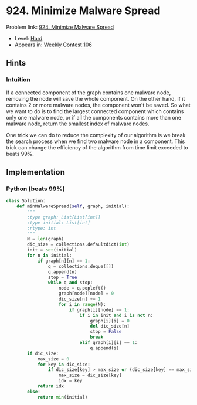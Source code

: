 # 924. Minimize Malware Spread

Problem link: [924. Minimize Malware Spread](https://leetcode.com/contest/weekly-contest-106/problems/minimize-malware-spread/)

* Level: [Hard](https://leetcode.com/problemset/all/?difficulty=Hard)
* Appears in: [Weekly Contest 106](https://leetcode.com/contest/weekly-contest-106)

## Hints

### Intuition

If a connected component of the graph contains one malware node, removing the node will save the whole component. On the other hand, if it contains 2 or more malware nodes, the component won't be saved. So what we want to do is to find the largest connected component which contains only one malware node, or if all the components contains more than one malware node, return the smallest index of malware nodes.

One trick we can do to reduce the complexity of our algorithm is we break the search process when we find two malware node in a component. This trick can change the efficiency of the algorithm from time limit exceeded to beats 99%.

## Implementation

### Python (beats 99%)
```Python
class Solution:
    def minMalwareSpread(self, graph, initial):
        """
        :type graph: List[List[int]]
        :type initial: List[int]
        :rtype: int
        """
        N = len(graph)
        dic_size = collections.defaultdict(int)
        init = set(initial)
        for n in initial:
            if graph[n][n] == 1:
                q = collections.deque([])
                q.append(n)
                stop = True
                while q and stop:
                    node = q.popleft()
                    graph[node][node] = 0
                    dic_size[n] += 1
                    for i in range(N):
                        if graph[i][node] == 1:
                            if i in init and i is not n:
                                graph[i][i] = 0
                                del dic_size[n]
                                stop = False
                                break
                            elif graph[i][i] == 1:
                                q.append(i)
        if dic_size:
            max_size = 0
            for key in dic_size:
                if dic_size[key] > max_size or (dic_size[key] == max_size and idx > key):
                    max_size = dic_size[key]
                    idx = key
            return idx
        else:
            return min(initial)
```